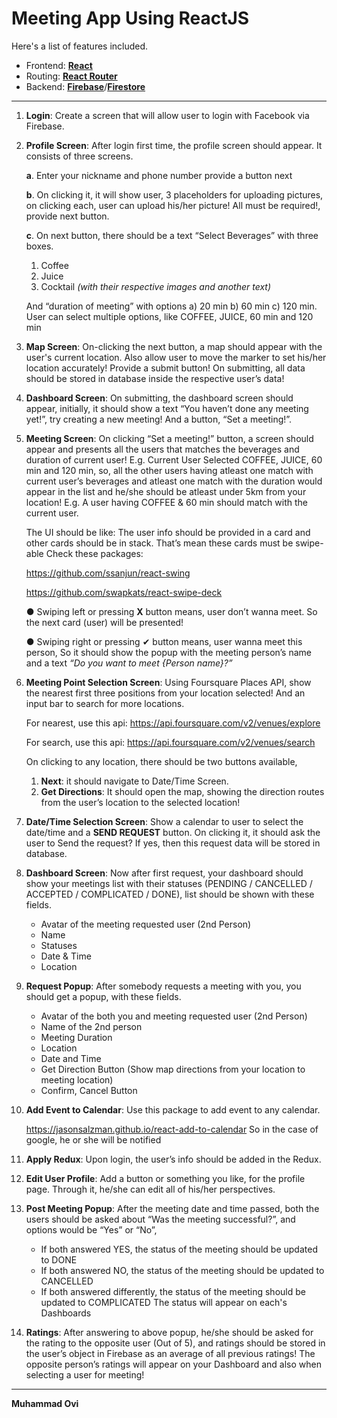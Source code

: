 
# Meeting App Using ReactJS
Here&apos;s a list of features included.

- Frontend: [**React**](https://reactjs.org)
- Routing: [**React Router**](https://www.npmjs.com/package/react-router)
- Backend: [**Firebase**](https://firebase.google.com)/[**Firestore**](https://firebase.google.com/docs/firestore)

------------

1. **Login**: Create a screen that will allow user to login with Facebook via Firebase.

2. **Profile Screen**: After login first time, the profile screen should appear. It consists of three screens.

	**a**. Enter your nickname and phone number provide a button next
  
	**b**. On clicking it, it will show user, 3 placeholders for uploading pictures, on clicking each, user can upload his/her picture! All must be required!, provide next button.
  
  	**c**. On next button, there should be a text “Select Beverages” with three boxes.
    
	1. Coffee
	2. Juice
	3. Cocktail *(with their respective images and another text)*
	
	And “duration of meeting” with options a) 20 min b) 60 min c) 120 min. User can select multiple options, like COFFEE, JUICE, 60 min and 120 min
3. **Map Screen**: On-clicking the next button, a map should appear with the user&apos;s current location. Also allow user to move the marker to set his/her location accurately! Provide a submit button! On submitting, all data should be stored in database inside the respective user’s data!

4. **Dashboard Screen**: On submitting, the dashboard screen should appear,
initially, it should show a text “You haven’t done any meeting yet!”, try creating a new meeting! And a button, “Set a meeting!”.

5. **Meeting Screen**: On clicking “Set a meeting!” button, a screen should appear and presents all the users that matches the beverages and duration of current user! E.g. Current User Selected COFFEE, JUICE, 60 min and 120 min, so, all the other users having atleast one match with current user’s beverages and atleast one match with the duration would appear in the list and he/she should be atleast under 5km from your location! E.g. A user having COFFEE & 60 min should match with the current user.

	The UI should be like:
The user info should be provided in a card and other cards should be in stack.
That’s mean these cards must be swipe-able
Check these packages:

	https://github.com/ssanjun/react-swing
  
	https://github.com/swapkats/react-swipe-deck

   ● Swiping left or pressing **X** button means, user don’t wanna meet. So the
next card (user) will be presented!

   ● Swiping right or pressing &#x2714; button means, user wanna meet this person,
So it should show the popup with the meeting person’s name and a text
*“Do you want to meet {Person name}?”*
6. **Meeting Point Selection Screen**: Using Foursquare Places API, show the nearest first three positions from your location selected!
And an input bar to search for more locations.

	For nearest, use this api: https://api.foursquare.com/v2/venues/explore
  
	For search, use this api: https://api.foursquare.com/v2/venues/search
  
   On clicking to any location, there should be two buttons available,
	1. **Next**: it should navigate to Date/Time Screen. 
	2. **Get Directions**: It should open the map, showing the direction routes from the user’s location to the selected location!
	
7. **Date/Time Selection Screen**: Show a calendar to user to select the date/time and a **SEND REQUEST** button. On clicking it, it should ask the user to Send the request? If yes, then this request data will be stored in database.

8. **Dashboard Screen**: Now after first request, your dashboard should show your meetings list with their statuses (PENDING / CANCELLED / ACCEPTED / COMPLICATED / DONE), list should be shown with these fields.
   - Avatar of the meeting requested user (2nd Person)
   - Name
   - Statuses
   - Date & Time
   - Location

9. **Request Popup**: After somebody requests a meeting with you, you should get a popup, with these fields.
   - Avatar of the both you and meeting requested user (2nd Person)
   - Name of the 2nd person
   - Meeting Duration
   - Location
   - Date and Time
   - Get Direction Button (Show map directions from your location to meeting location)
   - Confirm, Cancel Button

10. **Add Event to Calendar**: Use this package to add event to any calendar.

    https://jasonsalzman.github.io/react-add-to-calendar
    So in the case of google, he or she will be notified

11. **Apply Redux**: Upon login, the user’s info should be added in the Redux.

12. **Edit User Profile**: Add a button or something you like, for the profile page. Through it, he/she can edit all of his/her perspectives.

13. **Post Meeting Popup**: After the meeting date and time passed, both the users should be asked about “Was the meeting successful?”, and options would be “Yes” or “No”,
    - If both answered YES, the status of the meeting should be updated to DONE
    - If both answered NO, the status of the meeting should be updated to CANCELLED
    - If both answered differently, the status of the meeting should be updated to COMPLICATED
The status will appear on each&apos;s Dashboards

14. **Ratings**: After answering to above popup, he/she should be asked for the rating to the opposite user (Out of 5), and ratings should be stored in the user’s object in Firebase as an average of all previous ratings! The opposite person’s ratings will appear on your Dashboard and also when selecting a user for meeting!


------------

**Muhammad Ovi**
